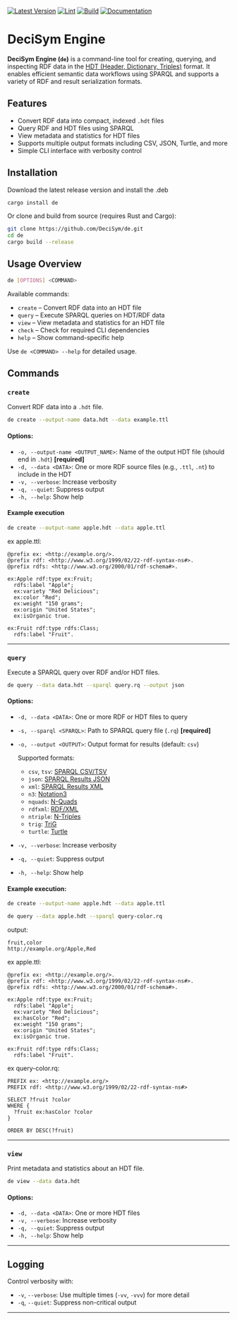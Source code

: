 [![Latest Version](https://img.shields.io/crates/v/de.svg)](https://crates.io/crates/de)
[![Lint](https://github.com/DeciSym/de/actions/workflows/format_check.yml/badge.svg)](https://github.com/DeciSym/de/actions/workflows/format_check.yml)
[![Build](https://github.com/DeciSym/de/actions/workflows/test_build.yml/badge.svg)](https://github.com/DeciSym/de/actions/workflows/test_build.yml)
[![Documentation](https://docs.rs/de/badge.svg)](https://docs.rs/de/)

# DeciSym Engine

**DeciSym Engine (`de`)** is a command-line tool for creating, querying, and inspecting RDF data in the [HDT (Header, Dictionary, Triples)](http://www.rdfhdt.org/) format. It enables efficient semantic data workflows using SPARQL and supports a variety of RDF and result serialization formats.

## Features

- Convert RDF data into compact, indexed `.hdt` files
- Query RDF and HDT files using SPARQL
- View metadata and statistics for HDT files
- Supports multiple output formats including CSV, JSON, Turtle, and more
- Simple CLI interface with verbosity control

## Installation

Download the latest release version and install the .deb
```bash
cargo install de
```

Or clone and build from source (requires Rust and Cargo):

```bash
git clone https://github.com/DeciSym/de.git
cd de
cargo build --release
```

## Usage Overview

```bash
de [OPTIONS] <COMMAND>
```

Available commands:

- `create` – Convert RDF data into an HDT file
- `query` – Execute SPARQL queries on HDT/RDF data
- `view` – View metadata and statistics for an HDT file
- `check` – Check for required CLI dependencies
- `help` – Show command-specific help

Use `de <COMMAND> --help` for detailed usage.

## Commands

### `create`

Convert RDF data into a `.hdt` file.

```bash
de create --output-name data.hdt --data example.ttl
```

#### Options:

- `-o, --output-name <OUTPUT_NAME>`: Name of the output HDT file (should end in `.hdt`) **[required]**
- `-d, --data <DATA>`: One or more RDF source files (e.g., `.ttl`, `.nt`) to include in the HDT
- `-v, --verbose`: Increase verbosity
- `-q, --quiet`: Suppress output
- `-h, --help`: Show help

#### Example execution 

```bash
de create --output-name apple.hdt --data apple.ttl
```
ex apple.ttl:
```
@prefix ex: <http://example.org/>.
@prefix rdf: <http://www.w3.org/1999/02/22-rdf-syntax-ns#>.
@prefix rdfs: <http://www.w3.org/2000/01/rdf-schema#>.

ex:Apple rdf:type ex:Fruit;
  rdfs:label "Apple";
  ex:variety "Red Delicious";
  ex:color "Red";
  ex:weight "150 grams";
  ex:origin "United States";
  ex:isOrganic true.

ex:Fruit rdf:type rdfs:Class;
  rdfs:label "Fruit".
```
---

### `query`

Execute a SPARQL query over RDF and/or HDT files.

```bash
de query --data data.hdt --sparql query.rq --output json
```

#### Options:

- `-d, --data <DATA>`: One or more RDF or HDT files to query
- `-s, --sparql <SPARQL>`: Path to SPARQL query file (`.rq`) **[required]**
- `-o, --output <OUTPUT>`: Output format for results (default: `csv`)

  Supported formats:
  - `csv`, `tsv`: [SPARQL CSV/TSV](https://www.w3.org/TR/sparql11-results-csv-tsv/)
  - `json`: [SPARQL Results JSON](https://www.w3.org/TR/sparql11-results-json/)
  - `xml`: [SPARQL Results XML](https://www.w3.org/TR/rdf-sparql-XMLres/)
  - `n3`: [Notation3](https://w3c.github.io/N3/spec/)
  - `nquads`: [N-Quads](https://www.w3.org/TR/n-quads/)
  - `rdfxml`: [RDF/XML](https://www.w3.org/TR/rdf-syntax-grammar/)
  - `ntriple`: [N-Triples](https://www.w3.org/TR/n-triples/)
  - `trig`: [TriG](https://www.w3.org/TR/trig/)
  - `turtle`: [Turtle](https://www.w3.org/TR/turtle/)

- `-v, --verbose`: Increase verbosity
- `-q, --quiet`: Suppress output
- `-h, --help`: Show help

#### Example execution:

```bash
de create --output-name apple.hdt --data apple.ttl
```

```bash
de query --data apple.hdt --sparql query-color.rq
```

output:
```
fruit,color
http://example.org/Apple,Red
```

ex apple.ttl:
```
@prefix ex: <http://example.org/>.
@prefix rdf: <http://www.w3.org/1999/02/22-rdf-syntax-ns#>.
@prefix rdfs: <http://www.w3.org/2000/01/rdf-schema#>.

ex:Apple rdf:type ex:Fruit;
  rdfs:label "Apple";
  ex:variety "Red Delicious";
  ex:hasColor "Red";
  ex:weight "150 grams";
  ex:origin "United States";
  ex:isOrganic true.

ex:Fruit rdf:type rdfs:Class;
  rdfs:label "Fruit".
```

ex query-color.rq:
```
PREFIX ex: <http://example.org/>
PREFIX rdf: <http://www.w3.org/1999/02/22-rdf-syntax-ns#>

SELECT ?fruit ?color
WHERE {
  ?fruit ex:hasColor ?color 
}

ORDER BY DESC(?fruit)
```
---

### `view`

Print metadata and statistics about an HDT file.

```bash
de view --data data.hdt
```

#### Options:

- `-d, --data <DATA>`: One or more HDT files
- `-v, --verbose`: Increase verbosity
- `-q, --quiet`: Suppress output
- `-h, --help`: Show help

---

## Logging

Control verbosity with:

- `-v`, `--verbose`: Use multiple times (`-vv`, `-vvv`) for more detail
- `-q`, `--quiet`: Suppress non-critical output

---


